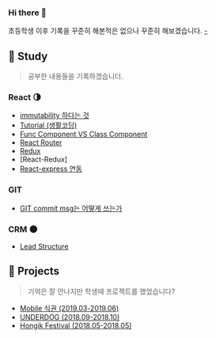 ### Hi there 👋

초등학생 이후 기록을 꾸준히 해본적은 없으나 꾸준히 해보겠습니다. [-](https://github.com/JeongP/TMAX)

## :green_book: Study
> 공부한 내용들을 기록하겠습니더.

### React :last_quarter_moon:

* [immutability 하다는 것](https://github.com/JeongP/immutability)
* [Tutorial (생활코딩)](https://github.com/JeongP/react-tutorial-saengco)
* [Func Component VS Class Component](https://github.com/JeongP/react-component-func-vs-class)
* [React Router](https://github.com/JeongP/react-router-dom)
* [Redux](https://github.com/JeongP/redux-example-tutorial)
* [React-Redux]
* [React-express 연동](https://github.com/JeongP/react-express-example)

### GIT
* [GIT commit msg는 어떻게 쓰는가](https://github.com/JeongP/git-commit-msg)


### CRM :new_moon:

* [Lead Structure](https://gist.github.com/JeongP/e700ead690cf1bee5af90ab413710650)


## :blue_book: Projects
> 기억은 잘 안나지만 학생때 프로젝트를 했었습니다?

* [Mobile 식권 (2019.03-2019.06)](https://github.com/JeongP/Mobile_Meal_Ticket)
* [UNDERDOG (2018.09-2018.10)](https://github.com/JeongP/Under-Dog)
* [Hongik Festival (2018.05-2018.05)](https://github.com/JeongP/hongikfestival)
